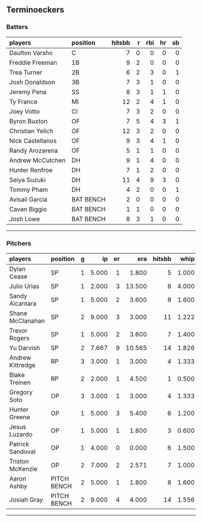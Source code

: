 ## Terminoeckers

### Batters

 
|players          |position  | hitsbb|  r| rbi| hr| sb| 
|:----------------|:---------|------:|--:|---:|--:|--:| 
|Daulton Varsho   |C         |      7|  0|   0|  0|  0| 
|Freddie Freeman  |1B        |      9|  2|   0|  0|  0| 
|Trea Turner      |2B        |      6|  2|   3|  0|  1| 
|Josh Donaldson   |3B        |      7|  3|   1|  0|  0| 
|Jeremy Pena      |SS        |      8|  3|   1|  1|  0| 
|Ty France        |MI        |     12|  2|   4|  1|  0| 
|Joey Votto       |CI        |      7|  3|   2|  0|  0| 
|Byron Buxton     |OF        |      7|  5|   4|  3|  1| 
|Christian Yelich |OF        |     12|  3|   2|  0|  0| 
|Nick Castellanos |OF        |      9|  3|   4|  1|  0| 
|Randy Arozarena  |OF        |      5|  1|   1|  0|  0| 
|Andrew McCutchen |DH        |      9|  1|   4|  0|  0| 
|Hunter Renfroe   |DH        |      7|  1|   2|  0|  0| 
|Seiya Suzuki     |DH        |     11|  4|   9|  3|  0| 
|Tommy Pham       |DH        |      4|  2|   0|  0|  1| 
|Avisail Garcia   |BAT BENCH |      2|  0|   0|  0|  0| 
|Cavan Biggio     |BAT BENCH |      1|  1|   0|  0|  0| 
|Josh Lowe        |BAT BENCH |      8|  3|   1|  0|  0| 

* * *

### Pitchers

 
|players          |position    |  g|    ip| er|    era| hitsbb|  whip| so|  w| sv| 
|:----------------|:-----------|--:|-----:|--:|------:|------:|-----:|--:|--:|--:| 
|Dylan Cease      |SP          |  1| 5.000|  1|  1.800|      5| 1.000|  8|  1|  0| 
|Julio Urias      |SP          |  1| 2.000|  3| 13.500|      8| 4.000|  0|  0|  0| 
|Sandy Alcantara  |SP          |  1| 5.000|  2|  3.600|      8| 1.600|  4|  0|  0| 
|Shane McClanahan |SP          |  2| 9.000|  3|  3.000|     11| 1.222| 15|  0|  0| 
|Trevor Rogers    |SP          |  1| 5.000|  2|  3.600|      7| 1.400|  3|  0|  0| 
|Yu Darvish       |SP          |  2| 7.667|  9| 10.565|     14| 1.826|  5|  0|  0| 
|Andrew Kittredge |RP          |  3| 3.000|  1|  3.000|      4| 1.333|  5|  1|  1| 
|Blake Treinen    |RP          |  2| 2.000|  1|  4.500|      1| 0.500|  4|  0|  0| 
|Gregory Soto     |OP          |  3| 3.000|  1|  3.000|      4| 1.333|  1|  1|  1| 
|Hunter Greene    |OP          |  1| 5.000|  3|  5.400|      6| 1.200|  7|  1|  0| 
|Jesus Luzardo    |OP          |  1| 5.000|  1|  1.800|      3| 0.600| 12|  0|  0| 
|Patrick Sandoval |OP          |  1| 4.000|  0|  0.000|      6| 1.500|  6|  0|  0| 
|Triston McKenzie |OP          |  2| 7.000|  2|  2.571|      7| 1.000|  7|  0|  0| 
|Aaron Ashby      |PITCH BENCH |  2| 5.000|  1|  1.800|      8| 1.600|  5|  0|  0| 
|Josiah Gray      |PITCH BENCH |  2| 9.000|  4|  4.000|     14| 1.556| 10|  1|  0| 


* * *


